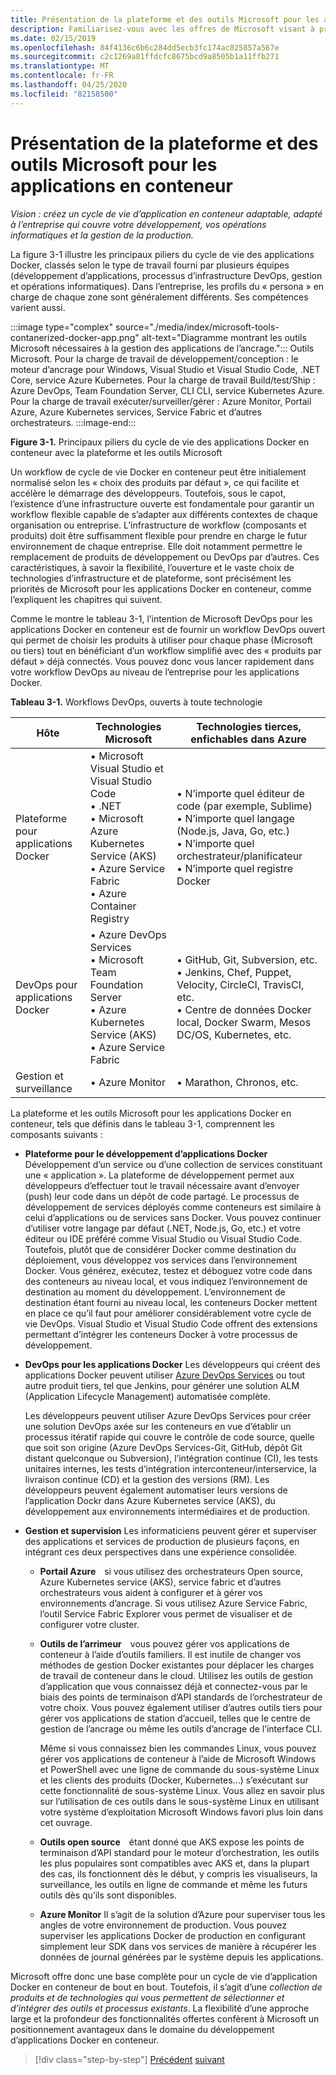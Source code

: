 ```yaml
---
title: Présentation de la plateforme et des outils Microsoft pour les applications en conteneur
description: Familiarisez-vous avec les offres de Microsoft visant à prendre en charge le cycle de vie des applications Docker.
ms.date: 02/15/2019
ms.openlocfilehash: 84f4136c6b6c284dd5ecb3fc174ac825857a567e
ms.sourcegitcommit: c2c1269a81ffdcfc8675bcd9a8505b1a11ffb271
ms.translationtype: MT
ms.contentlocale: fr-FR
ms.lasthandoff: 04/25/2020
ms.locfileid: "82158500"
---
```

# <a name="introduction-to-the-microsoft-platform-andtools-for-containerized-apps"></a>Présentation de la plateforme et des outils Microsoft pour les applications en conteneur

*Vision : créez un cycle de vie d’application en conteneur adaptable, adapté à l’entreprise qui couvre votre développement, vos opérations informatiques et la gestion de la production.*

La figure 3-1 illustre les principaux piliers du cycle de vie des applications Docker, classés selon le type de travail fourni par plusieurs équipes (développement d’applications, processus d’infrastructure DevOps, gestion et opérations informatiques). Dans l’entreprise, les profils du « persona » en charge de chaque zone sont généralement différents. Ses compétences varient aussi.

:::image type="complex" source="./media/index/microsoft-tools-contanerized-docker-app.png" alt-text="Diagramme montrant les outils Microsoft nécessaires à la gestion des applications de l’ancrage.":::
Outils Microsoft. Pour la charge de travail de développement/conception : le moteur d’ancrage pour Windows, Visual Studio et Visual Studio Code, .NET Core, service Azure Kubernetes. Pour la charge de travail Build/test/Ship : Azure DevOps, Team Foundation Server, CLI CLI, service Kubernetes Azure. Pour la charge de travail exécuter/surveiller/gérer : Azure Monitor, Portail Azure, Azure Kubernetes services, Service Fabric et d’autres orchestrateurs.
:::image-end:::

**Figure 3-1.** Principaux piliers du cycle de vie des applications Docker en conteneur avec la plateforme et les outils Microsoft

Un workflow de cycle de vie Docker en conteneur peut être initialement normalisé selon les « choix des produits par défaut », ce qui facilite et accélère le démarrage des développeurs. Toutefois, sous le capot, l’existence d’une infrastructure ouverte est fondamentale pour garantir un workflow flexible capable de s’adapter aux différents contextes de chaque organisation ou entreprise. L’infrastructure de workflow (composants et produits) doit être suffisamment flexible pour prendre en charge le futur environnement de chaque entreprise. Elle doit notamment permettre le remplacement de produits de développement ou DevOps par d’autres. Ces caractéristiques, à savoir la flexibilité, l’ouverture et le vaste choix de technologies d’infrastructure et de plateforme, sont précisément les priorités de Microsoft pour les applications Docker en conteneur, comme l’expliquent les chapitres qui suivent.

Comme le montre le tableau 3-1, l’intention de Microsoft DevOps pour les applications Docker en conteneur est de fournir un workflow DevOps ouvert qui permet de choisir les produits à utiliser pour chaque phase (Microsoft ou tiers) tout en bénéficiant d’un workflow simplifié avec des « produits par défaut » déjà connectés. Vous pouvez donc vous lancer rapidement dans votre workflow DevOps au niveau de l’entreprise pour les applications Docker.

**Tableau 3-1.** Workflows DevOps, ouverts à toute technologie

| Hôte | Technologies Microsoft | Technologies tierces, enfichables dans Azure |
| ---------------------------| ----------------------------------------------------| --------------------------------------------------------------------------------|
| Plateforme pour applications Docker   | • Microsoft Visual Studio et Visual Studio Code<br /> • .NET<br /> • Microsoft Azure Kubernetes Service (AKS)<br /> • Azure Service Fabric<br /> • Azure Container Registry<br /> | • N’importe quel éditeur de code (par exemple, Sublime)<br /> • N’importe quel langage (Node.js, Java, Go, etc.)<br /> • N’importe quel orchestrateur/planificateur<br /> • N’importe quel registre Docker<br /> |
| DevOps pour applications Docker     | • Azure DevOps Services<br /> • Microsoft Team Foundation Server<br /> • Azure Kubernetes Service (AKS)<br /> • Azure Service Fabric<br /> | • GitHub, Git, Subversion, etc.<br /> • Jenkins, Chef, Puppet, Velocity, CircleCI, TravisCI, etc.<br /> • Centre de données Docker local, Docker Swarm, Mesos DC/OS, Kubernetes, etc.<br /> |
| Gestion et surveillance  | • Azure Monitor | • Marathon, Chronos, etc.<br />|

La plateforme et les outils Microsoft pour les applications Docker en conteneur, tels que définis dans le tableau 3-1, comprennent les composants suivants :

- **Plateforme pour le développement d’applications Docker** Développement d’un service ou d’une collection de services constituant une « application ». La plateforme de développement permet aux développeurs d’effectuer tout le travail nécessaire avant d’envoyer (push) leur code dans un dépôt de code partagé. Le processus de développement de services déployés comme conteneurs est similaire à celui d’applications ou de services sans Docker. Vous pouvez continuer d’utiliser votre langage par défaut (.NET, Node.js, Go, etc.) et votre éditeur ou IDE préféré comme Visual Studio ou Visual Studio Code. Toutefois, plutôt que de considérer Docker comme destination du déploiement, vous développez vos services dans l’environnement Docker. Vous générez, exécutez, testez et déboguez votre code dans des conteneurs au niveau local, et vous indiquez l’environnement de destination au moment du développement. L’environnement de destination étant fourni au niveau local, les conteneurs Docker mettent en place ce qu’il faut pour améliorer considérablement votre cycle de vie DevOps. Visual Studio et Visual Studio Code offrent des extensions permettant d’intégrer les conteneurs Docker à votre processus de développement.

- **DevOps pour les applications Docker** Les développeurs qui créent des applications Docker peuvent utiliser [Azure DevOps Services](https://azure.microsoft.com/services/devops/) ou tout autre produit tiers, tel que Jenkins, pour générer une solution ALM (Application Lifecycle Management) automatisée complète.

  Les développeurs peuvent utiliser Azure DevOps Services pour créer une solution DevOps axée sur les conteneurs en vue d’établir un processus itératif rapide qui couvre le contrôle de code source, quelle que soit son origine (Azure DevOps Services-Git, GitHub, dépôt Git distant quelconque ou Subversion), l’intégration continue (CI), les tests unitaires internes, les tests d’intégration interconteneur/interservice, la livraison continue (CD) et la gestion des versions (RM). Les développeurs peuvent également automatiser leurs versions de l’application Dockr dans Azure Kubernetes service (AKS), du développement aux environnements intermédiaires et de production.

- **Gestion et supervision** Les informaticiens peuvent gérer et superviser des applications et services de production de plusieurs façons, en intégrant ces deux perspectives dans une expérience consolidée.

  - **Portail Azure** si vous utilisez des orchestrateurs Open source, Azure Kubernetes service (AKS), service fabric et d’autres orchestrateurs vous aident à configurer et à gérer vos environnements d’ancrage. Si vous utilisez Azure Service Fabric, l’outil Service Fabric Explorer vous permet de visualiser et de configurer votre cluster.

  - **Outils de l’arrimeur** vous pouvez gérer vos applications de conteneur à l’aide d’outils familiers. Il est inutile de changer vos méthodes de gestion Docker existantes pour déplacer les charges de travail de conteneur dans le cloud. Utilisez les outils de gestion d’application que vous connaissez déjà et connectez-vous par le biais des points de terminaison d’API standards de l’orchestrateur de votre choix. Vous pouvez également utiliser d’autres outils tiers pour gérer vos applications de station d’accueil, telles que le centre de gestion de l’ancrage ou même les outils d’ancrage de l’interface CLI.

    Même si vous connaissez bien les commandes Linux, vous pouvez gérer vos applications de conteneur à l’aide de Microsoft Windows et PowerShell avec une ligne de commande du sous-système Linux et les clients des produits (Docker, Kubernetes...) s’exécutant sur cette fonctionnalité de sous-système Linux. Vous allez en savoir plus sur l’utilisation de ces outils dans le sous-système Linux en utilisant votre système d’exploitation Microsoft Windows favori plus loin dans cet ouvrage.

  - **Outils open source** étant donné que AKS expose les points de terminaison d’API standard pour le moteur d’orchestration, les outils les plus populaires sont compatibles avec AKS et, dans la plupart des cas, ils fonctionnent dès le début, y compris les visualiseurs, la surveillance, les outils en ligne de commande et même les futurs outils dès qu’ils sont disponibles.

  - **Azure Monitor** Il s’agit de la solution d’Azure pour superviser tous les angles de votre environnement de production. Vous pouvez superviser les applications Docker de production en configurant simplement leur SDK dans vos services de manière à récupérer les données de journal générées par le système depuis les applications.

Microsoft offre donc une base complète pour un cycle de vie d’application Docker en conteneur de bout en bout. Toutefois, il s’agit d’une *collection de produits et de technologies qui vous permettent de sélectionner et d’intégrer des outils et processus existants*. La flexibilité d’une approche large et la profondeur des fonctionnalités offertes confèrent à Microsoft un positionnement avantageux dans le domaine du développement d’applications Docker en conteneur.

>[!div class="step-by-step"]
>[Précédent](../Docker-application-lifecycle/containers-foundation-for-devops-collaboration.md)
>[suivant](../design-develop-containerized-apps/index.md)
